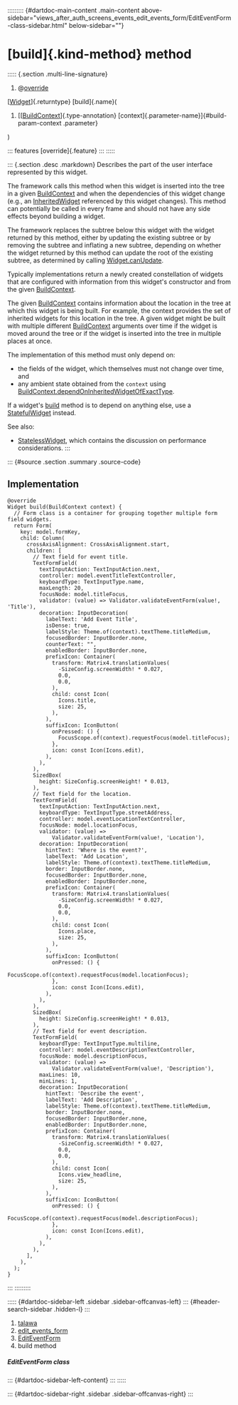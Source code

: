 ::::::::: {#dartdoc-main-content .main-content above-sidebar="views_after_auth_screens_events_edit_events_form/EditEventForm-class-sidebar.html" below-sidebar=""}
<div>

# [build]{.kind-method} method

</div>

::::: {.section .multi-line-signature}
<div>

1.  @[override](https://api.flutter.dev/flutter/dart-core/override-constant.html)

</div>

[[Widget](https://api.flutter.dev/flutter/widgets/Widget-class.html)]{.returntype}
[build]{.name}(

1.  [[[BuildContext](https://api.flutter.dev/flutter/widgets/BuildContext-class.html)]{.type-annotation}
    [context]{.parameter-name}]{#build-param-context .parameter}

)

::: features
[override]{.feature}
:::
:::::

::: {.section .desc .markdown}
Describes the part of the user interface represented by this widget.

The framework calls this method when this widget is inserted into the
tree in a given
[BuildContext](https://api.flutter.dev/flutter/widgets/BuildContext-class.html)
and when the dependencies of this widget change (e.g., an
[InheritedWidget](https://api.flutter.dev/flutter/widgets/InheritedWidget-class.html)
referenced by this widget changes). This method can potentially be
called in every frame and should not have any side effects beyond
building a widget.

The framework replaces the subtree below this widget with the widget
returned by this method, either by updating the existing subtree or by
removing the subtree and inflating a new subtree, depending on whether
the widget returned by this method can update the root of the existing
subtree, as determined by calling
[Widget.canUpdate](https://api.flutter.dev/flutter/widgets/Widget/canUpdate.html).

Typically implementations return a newly created constellation of
widgets that are configured with information from this widget\'s
constructor and from the given
[BuildContext](https://api.flutter.dev/flutter/widgets/BuildContext-class.html).

The given
[BuildContext](https://api.flutter.dev/flutter/widgets/BuildContext-class.html)
contains information about the location in the tree at which this widget
is being built. For example, the context provides the set of inherited
widgets for this location in the tree. A given widget might be built
with multiple different
[BuildContext](https://api.flutter.dev/flutter/widgets/BuildContext-class.html)
arguments over time if the widget is moved around the tree or if the
widget is inserted into the tree in multiple places at once.

The implementation of this method must only depend on:

-   the fields of the widget, which themselves must not change over
    time, and
-   any ambient state obtained from the `context` using
    [BuildContext.dependOnInheritedWidgetOfExactType](https://api.flutter.dev/flutter/widgets/BuildContext/dependOnInheritedWidgetOfExactType.html).

If a widget\'s
[build](../../views_after_auth_screens_events_edit_events_form/EditEventForm/build.html)
method is to depend on anything else, use a
[StatefulWidget](https://api.flutter.dev/flutter/widgets/StatefulWidget-class.html)
instead.

See also:

-   [StatelessWidget](https://api.flutter.dev/flutter/widgets/StatelessWidget-class.html),
    which contains the discussion on performance considerations.
:::

::: {#source .section .summary .source-code}
## Implementation

``` language-dart
@override
Widget build(BuildContext context) {
  // Form class is a container for grouping together multiple form field widgets.
  return Form(
    key: model.formKey,
    child: Column(
      crossAxisAlignment: CrossAxisAlignment.start,
      children: [
        // Text field for event title.
        TextFormField(
          textInputAction: TextInputAction.next,
          controller: model.eventTitleTextController,
          keyboardType: TextInputType.name,
          maxLength: 20,
          focusNode: model.titleFocus,
          validator: (value) => Validator.validateEventForm(value!, 'Title'),
          decoration: InputDecoration(
            labelText: 'Add Event Title',
            isDense: true,
            labelStyle: Theme.of(context).textTheme.titleMedium,
            focusedBorder: InputBorder.none,
            counterText: "",
            enabledBorder: InputBorder.none,
            prefixIcon: Container(
              transform: Matrix4.translationValues(
                -SizeConfig.screenWidth! * 0.027,
                0.0,
                0.0,
              ),
              child: const Icon(
                Icons.title,
                size: 25,
              ),
            ),
            suffixIcon: IconButton(
              onPressed: () {
                FocusScope.of(context).requestFocus(model.titleFocus);
              },
              icon: const Icon(Icons.edit),
            ),
          ),
        ),
        SizedBox(
          height: SizeConfig.screenHeight! * 0.013,
        ),
        // Text field for the location.
        TextFormField(
          textInputAction: TextInputAction.next,
          keyboardType: TextInputType.streetAddress,
          controller: model.eventLocationTextController,
          focusNode: model.locationFocus,
          validator: (value) =>
              Validator.validateEventForm(value!, 'Location'),
          decoration: InputDecoration(
            hintText: 'Where is the event?',
            labelText: 'Add Location',
            labelStyle: Theme.of(context).textTheme.titleMedium,
            border: InputBorder.none,
            focusedBorder: InputBorder.none,
            enabledBorder: InputBorder.none,
            prefixIcon: Container(
              transform: Matrix4.translationValues(
                -SizeConfig.screenWidth! * 0.027,
                0.0,
                0.0,
              ),
              child: const Icon(
                Icons.place,
                size: 25,
              ),
            ),
            suffixIcon: IconButton(
              onPressed: () {
                FocusScope.of(context).requestFocus(model.locationFocus);
              },
              icon: const Icon(Icons.edit),
            ),
          ),
        ),
        SizedBox(
          height: SizeConfig.screenHeight! * 0.013,
        ),
        // Text field for event description.
        TextFormField(
          keyboardType: TextInputType.multiline,
          controller: model.eventDescriptionTextController,
          focusNode: model.descriptionFocus,
          validator: (value) =>
              Validator.validateEventForm(value!, 'Description'),
          maxLines: 10,
          minLines: 1,
          decoration: InputDecoration(
            hintText: 'Describe the event',
            labelText: 'Add Description',
            labelStyle: Theme.of(context).textTheme.titleMedium,
            border: InputBorder.none,
            focusedBorder: InputBorder.none,
            enabledBorder: InputBorder.none,
            prefixIcon: Container(
              transform: Matrix4.translationValues(
                -SizeConfig.screenWidth! * 0.027,
                0.0,
                0.0,
              ),
              child: const Icon(
                Icons.view_headline,
                size: 25,
              ),
            ),
            suffixIcon: IconButton(
              onPressed: () {
                FocusScope.of(context).requestFocus(model.descriptionFocus);
              },
              icon: const Icon(Icons.edit),
            ),
          ),
        ),
      ],
    ),
  );
}
```
:::
:::::::::

::::: {#dartdoc-sidebar-left .sidebar .sidebar-offcanvas-left}
::: {#header-search-sidebar .hidden-l}
:::

1.  [talawa](../../index.html)
2.  [edit_events_form](../../views_after_auth_screens_events_edit_events_form/)
3.  [EditEventForm](../../views_after_auth_screens_events_edit_events_form/EditEventForm-class.html)
4.  build method

##### EditEventForm class

::: {#dartdoc-sidebar-left-content}
:::
:::::

::: {#dartdoc-sidebar-right .sidebar .sidebar-offcanvas-right}
:::
